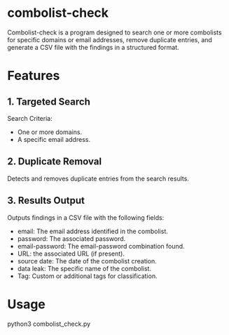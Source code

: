 # combolist-check
Combolist-check is a program designed to search one or more combolists for specific domains or email addresses, remove duplicate entries, and generate a CSV file with the findings in a structured format.

# Features
## 1. Targeted Search
Search Criteria:
- One or more domains.
- A specific email address.

## 2. Duplicate Removal
Detects and removes duplicate entries from the search results.

## 3. Results Output
Outputs findings in a CSV file with the following fields:
- email: The email address identified in the combolist.
- password: The associated password.
- email-password: The email-password combination found.
- URL: the associated URL (if present).
- source date: The date of the combolist creation.
- data leak: The specific name of the combolist.
- Tag: Custom or additional tags for classification.

# Usage
python3 combolist_check.py
